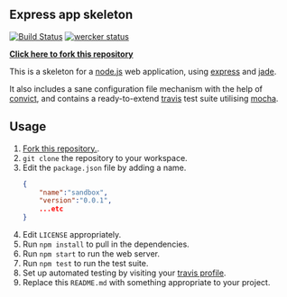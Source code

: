 ## Express app skeleton

<!-- change this to point to YOUR travis build icon -->
[![Build Status](https://travis-ci.org/zuzak/express-skeleton.png?branch=master)](https://travis-ci.org/zuzak/express-skeleton)
[![wercker status](https://app.wercker.com/status/4e3e81694284790325f6c5c3de914280/m "wercker status")](https://app.wercker.com/project/bykey/4e3e81694284790325f6c5c3de914280)

**[Click here to fork this repository](https://github.com/zuzak/express-skeleton/fork)**

This is a skeleton for a [node.js](http://nodejs.org) web application, using
[express](http://expressjs.com) and [jade](http://jade-lang.com).

It also includes a sane configuration file mechanism with the help of
[convict](https://github.com/lloyd/node-convict), and contains a ready-to-extend
[travis](https://travis-ci.org) test suite utilising
[mocha](http://visionmedia.github.io/mocha).

## Usage
1. [Fork this repository.](https://github.com/zuzak/express-skeleton/fork).
2. ``git clone`` the repository to your workspace.
3. Edit the ``package.json`` file by adding a name.
   ```json
   {
       "name":"sandbox",
       "version":"0.0.1",
       ...etc
   }
   ```
4. Edit ``LICENSE`` appropriately.
5. Run ``npm install`` to pull in the dependencies.
6. Run ``npm start`` to run the web server.
7. Run ``npm test`` to run the test suite.
8. Set up automated testing by visiting your
   [travis profile](https://travis-ci.org/profile).
9. Replace this ``README.md`` with something appropriate to your project.
